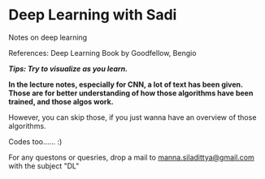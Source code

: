 # Deep Learning with Sadi
Notes on deep learning

References: Deep Learning Book by Goodfellow, Bengio

***Tips: Try to visualize as you learn.***

**In the lecture notes, especially for CNN, a lot of text has been given. Those are for better understanding of how those algorithms have been trained, and those algos work.**

However, you can skip those, if you just wanna have an overview of those algorithms.

Codes too...... :)

For any questons or quesries, drop a mail to manna.siladittya@gmail.com with the subject "DL"
